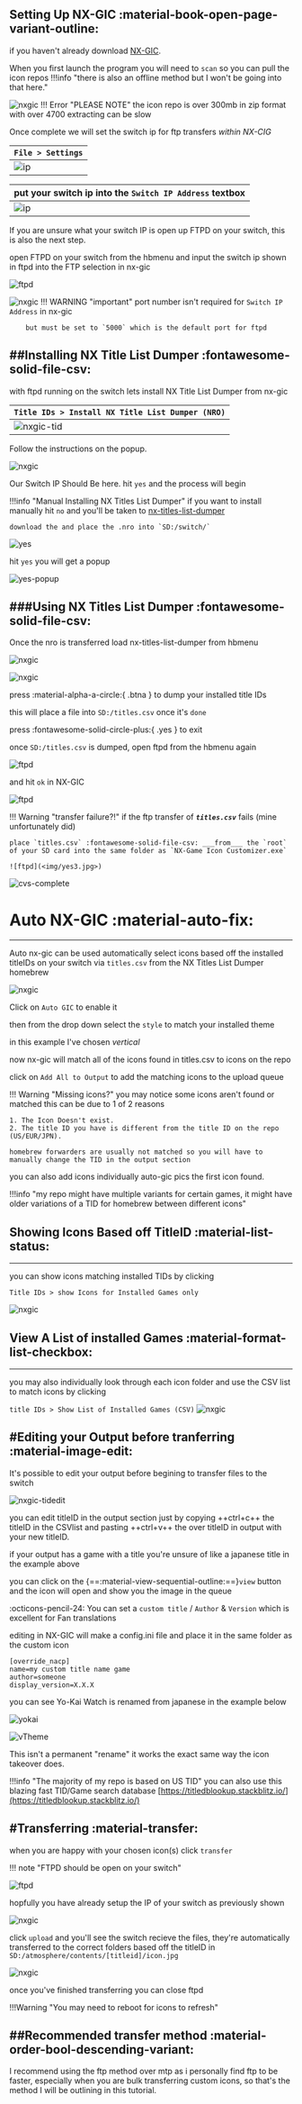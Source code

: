 Setting Up NX-GIC :material-book-open-page-variant-outline:
---
if you haven't already download [NX-GIC](https://github.com/hotshotz79/NX-Game-Icon-Customizer).

When you first launch the program you will need to ```scan``` so you can pull the icon repos
!!!info "there is also an offline method but I won't be going into that here."

![nxgic](<img/nx-gic.png>)
!!! Error "PLEASE NOTE"
	the icon repo is over 300mb in zip format with over 4700 extracting can be slow

Once complete we will set the switch ip for ftp transfers 
*within NX-CIG*

|	`File > Settings`	  |
|-------------------------|
|![ip](<img/settings.jpg>)|

| put your switch ip into the `Switch IP Address` textbox |
|--------------------|
|![ip](<img/ip.jpg>)|

If you are unsure what your switch IP is open up FTPD on your switch, this is also the next step.

open FTPD on your switch from the hbmenu and input the switch ip shown in ftpd into the FTP selection in nx-gic

![ftpd](<img/nxftpd.jpg>)

![nxgic](<img/ftpd1.jpg>)
!!! WARNING "important"
		port number isn't required for `Switch IP Address` in nx-gic
		
		but must be set to `5000` which is the default port for ftpd

##Installing NX Title List Dumper :fontawesome-solid-file-csv:
---

with ftpd running on the switch lets install NX Title List Dumper from nx-gic

|`Title IDs > Install NX Title List Dumper (NRO)`|
|-------------|
|![nxgic-tid](<img/nx-gic-tid.jpg>)|

Follow the instructions on the popup.

![nxgic](<img/popup1.jpg>)

Our Switch IP Should Be here.
hit `yes` and the process will begin

!!!info "Manual Installing NX Titles List Dumper"
	if you want to install manually hit `no` and you'll be taken to [nx-titles-list-dumper](https://github.com/HamletDuFromage/nx-titles-list-dumper/releases) 
	
	download the and place the .nro into `SD:/switch/`

![yes](<img/yes.jpg>)

hit `yes` you will get a popup 

![yes-popup](<img/yes2.jpg>)



###Using NX Titles List Dumper :fontawesome-solid-file-csv:
---

Once the nro is transferred  load nx-titles-list-dumper from hbmenu

![nxgic](<img/nxtitledump.jpg>)

![nxgic](<img/nxtitledump2.jpg>)

press :material-alpha-a-circle:{ .btna } to dump your installed title IDs

this will place a file into `SD:/titles.csv` once it's `done` 

press :fontawesome-solid-circle-plus:{ .yes } to exit

once `SD:/titles.csv` is dumped, open ftpd from the hbmenu again

![ftpd](<img/nxftpd.jpg>)

and hit `ok` in NX-GIC

![ftpd](<img/ok.jpg>)

!!! Warning "transfer failure?!"
	if the ftp transfer of ***`titles.csv`*** fails (mine unfortunately did)

	place `titles.csv` :fontawesome-solid-file-csv: ___from___ the `root` of your SD card into the same folder as `NX-Game Icon Customizer.exe` 

	![ftpd](<img/yes3.jpg>)


![cvs-complete](<img/done2.jpg>)


# Auto NX-GIC :material-auto-fix:
---

Auto nx-gic can be used automatically select icons based off the installed titleIDs on your switch via `titles.csv`
from the NX Titles List Dumper homebrew

![nxgic](<img/auto-nx-gic.jpg>)

Click on `Auto GIC` to enable it 

then from the drop down select the `style` to match your installed theme

in this example I've chosen *vertical*

now nx-gic will match all of the icons found in titles.csv to icons on the repo

click on `Add All to Output` to add the matching icons to the upload queue

!!! Warning "Missing icons?"
	you may notice some icons aren't found or matched this can be due to 1 of 2 reasons
		
	1. The Icon Doesn't exist.
	2. The title ID you have is different from the title ID on the repo (US/EUR/JPN).

  	homebrew forwarders are usually not matched so you will have to manually change the TID in the output section
  
 you can also add icons individually auto-gic pics the first icon found.
 
!!!info "my repo might have multiple variants for certain games, it might have older variations of a TID for homebrew between different icons"

## Showing Icons Based off TitleID :material-list-status:
---
 you can show icons matching installed TIDs by clicking

 `Title IDs > show Icons for Installed Games only`

  ![nxgic](<img/gic-showins.jpg>)

## View A List of installed Games :material-format-list-checkbox:
---
 you may also individually look through each icon folder and use the CSV list to match icons
 by clicking 
 
 `title IDs > Show List of Installed Games (CSV)`
 ![nxgic](<img/showcsv.jpg>)

#Editing your Output before tranferring :material-image-edit:
---

It's possible to edit your output before begining to transfer files to the switch

![nxgic-tidedit](<img/tid.jpg>)

you can edit titleID in the output section just by copying ++ctrl+c++ the titleID in the CSVlist and pasting ++ctrl+v++ the over titleID in output with your new titleID.

if your output has a game with a title you're unsure of like a japanese title in the example above

you can click on the {==:material-view-sequential-outline:==}`view` button and the icon will open and show you the image in the queue

:octicons-pencil-24: You can set a `custom title` / `Author` & `Version` which is excellent for Fan translations

editing in NX-GIC will make a config.ini file and place it in the same folder as the custom icon
```
[override_nacp]
name=my custom title name game
author=someone
display_version=X.X.X
```
you can see Yo-Kai Watch is renamed from japanese in the example below

![yokai](<img/yokai.jpg>)

![vTheme](<img/notice.jpg>)

This isn't a permanent "rename" it works the exact same way the icon takeover does.

!!!info "The majority of my repo is based on US TID"
	you can also use this blazing fast TID/Game search database
	[https://titledblookup.stackblitz.io/](https://titledblookup.stackblitz.io/)
 
#Transferring :material-transfer:
---

when you are happy with your chosen icon(s) click `transfer`


!!! note "FTPD should be open on your switch"

![ftpd](<img/nxftpd.jpg>)

hopfully you have already setup the IP of your switch as previously shown

![nxgic](<img/nx-gic5.png>)

click ```upload``` and you'll see the switch recieve the files, they're automatically transferred to the correct folders based off the titleID
in `SD:/atmosphere/contents/[titleid]/icon.jpg`

![nxgic](<img/ftpd2.jpg>)

once you've finished transferring you can close ftpd 

!!!Warning "You may need to reboot for icons to refresh"

##Recommended transfer method :material-order-bool-descending-variant:
---

I recommend using the ftp method over mtp as i personally find ftp to be faster, especially when you are bulk transferring custom icons, so that's the method I will be outlining in this tutorial.
